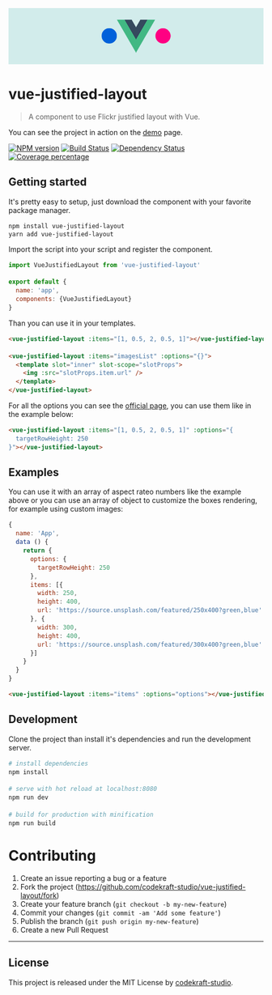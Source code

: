 ![banner](./banner.png)

# vue-justified-layout

> A component to use Flickr justified layout with Vue.

You can see the project in action on the [demo](https://codekraft-studio.github.io/vue-justified-layout/) page.

[![NPM version][npm-image]][npm-url] [![Build Status][travis-image]][travis-url] [![Dependency Status][daviddm-image]][daviddm-url] [![Coverage percentage][coveralls-image]][coveralls-url]

## Getting started

It's pretty easy to setup, just download the component with your favorite package manager.

    npm install vue-justified-layout
    yarn add vue-justified-layout

Import the script into your script and register the component.

```js
import VueJustifiedLayout from 'vue-justified-layout'

export default {
  name: 'app',
  components: {VueJustifiedLayout}
}
```

Than you can use it in your templates.

```html
<vue-justified-layout :items="[1, 0.5, 2, 0.5, 1]"></vue-justified-layout>

<vue-justified-layout :items="imagesList" :options="{}">
  <template slot="inner" slot-scope="slotProps">
    <img :src="slotProps.item.url" />
  </template>
</vue-justified-layout>
```

For all the options you can see the [official page](http://flickr.github.io/justified-layout/), you can use them like in the example below:

```html
<vue-justified-layout :items="[1, 0.5, 2, 0.5, 1]" :options="{
  targetRowHeight: 250
}"></vue-justified-layout>
```

## Examples

You can use it with an array of aspect rateo numbers like the example above or you can use an array of object to customize the boxes rendering, for example using custom images:

```js
{
  name: 'App',
  data () {
    return {
      options: {
        targetRowHeight: 250
      },
      items: [{
        width: 250,
        height: 400,
        url: 'https://source.unsplash.com/featured/250x400?green,blue'
      }, {
        width: 300,
        height: 400,
        url: 'https://source.unsplash.com/featured/300x400?green,blue'
      }]
    }
  }
}
```

```html
<vue-justified-layout :items="items" :options="options"></vue-justified-layout>
```

## Development

Clone the project than install it's dependencies and run the development server.

```bash
# install dependencies
npm install

# serve with hot reload at localhost:8080
npm run dev

# build for production with minification
npm run build
```

# Contributing

1.  Create an issue reporting a bug or a feature
2.  Fork the project (<https://github.com/codekraft-studio/vue-justified-layout/fork>)
3.  Create your feature branch (`git checkout -b my-new-feature`)
4.  Commit your changes (`git commit -am 'Add some feature'`)
5.  Publish the branch (`git push origin my-new-feature`)
6.  Create a new Pull Request

---

## License

This project is released under the MIT License by [codekraft-studio](https://codekraft.it/).

[npm-image]: https://badge.fury.io/js/vue-justified-layout.svg

[npm-url]: https://npmjs.org/package/vue-justified-layout

[daviddm-image]: https://david-dm.org/codekraft-studio/vue-justified-layout.svg?theme=shields.io

[daviddm-url]: https://david-dm.org/codekraft-studio/vue-justified-layout

[travis-image]: https://travis-ci.org/codekraft-studio/vue-justified-layout.svg?branch=master

[travis-url]: https://travis-ci.org/codekraft-studio/vue-justified-layout

[coveralls-image]: https://coveralls.io/repos/codekraft-studio/vue-justified-layout/badge.svg

[coveralls-url]: https://coveralls.io/r/codekraft-studio/vue-justified-layout
